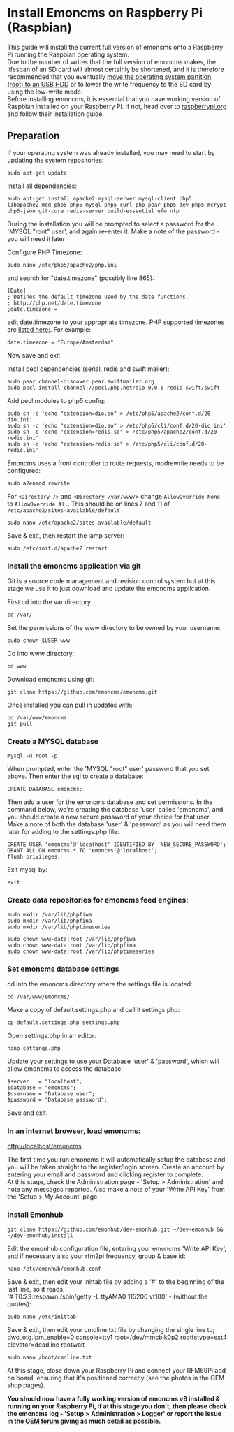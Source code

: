 # Install Emoncms on Raspberry Pi (Raspbian)

This guide will install the current full version of emoncms onto a Raspberry Pi running the Raspbian operating system.    
Due to the number of writes that the full version of emoncms makes, the lifespan of an SD card will almost certainly be shortened, and it is therefore recommended that you eventually [move the operating system partition (root) to an USB HDD](http://openenergymonitor.org/emon/node/2386#comment-12200) or to lower the write frequency to the SD card by using the low-write mode.  
Before installing emoncms, it is essential that you have working version of Raspbian installed on your Raspberry Pi. If not, head over to [raspberrypi.org](https://www.raspberrypi.org/documentation/installation/installing-images/README.md) and follow their installation guide.

## Preparation

If your operating system was already installed, you may need to start by updating the system repositories:

    sudo apt-get update

Install all dependencies:

    sudo apt-get install apache2 mysql-server mysql-client php5 libapache2-mod-php5 php5-mysql php5-curl php-pear php5-dev php5-mcrypt php5-json git-core redis-server build-essential ufw ntp

During the installation you will be prompted to select a password for the 'MYSQL "root" user', and again re-enter it. Make a note of the password - you will need it later

Configure PHP Timezone:

    sudo nano /etc/php5/apache2/php.ini

and search for "date.timezone" (possibly line 865):

    [Date]
    ; Defines the default timezone used by the date functions.
    ; http://php.net/date.timezone
    ;date.timezone =

edit date.timezone to your appropriate timezone. PHP supported timezones are [listed here:](http://php.net/manual/en/timezones.php). For example:

    date.timezone = "Europe/Amsterdam"
    
Now save and exit

Install pecl dependencies (serial, redis and swift mailer):

    sudo pear channel-discover pear.swiftmailer.org
    sudo pecl install channel://pecl.php.net/dio-0.0.6 redis swift/swift
    
Add pecl modules to php5 config:
    
    sudo sh -c 'echo "extension=dio.so" > /etc/php5/apache2/conf.d/20-dio.ini'
    sudo sh -c 'echo "extension=dio.so" > /etc/php5/cli/conf.d/20-dio.ini'
    sudo sh -c 'echo "extension=redis.so" > /etc/php5/apache2/conf.d/20-redis.ini'
    sudo sh -c 'echo "extension=redis.so" > /etc/php5/cli/conf.d/20-redis.ini'

Emoncms uses a front controller to route requests, modrewrite needs to be configured:

    sudo a2enmod rewrite
    
For `<Directory />` and `<Directory /var/www/>` change `AllowOverride None` to `AllowOverride All`. This should be on lines 7 and 11 of `/etc/apache2/sites-available/default`
    
    sudo nano /etc/apache2/sites-available/default

Save & exit, then restart the lamp server:

    sudo /etc/init.d/apache2 restart
    
### Install the emoncms application via git

Git is a source code management and revision control system but at this stage we use it to just download and update the emoncms application.

First cd into the var directory:

    cd /var/

Set the permissions of the www directory to be owned by your username:

    sudo chown $USER www

Cd into www directory:

    cd www

Download emoncms using git:

    git clone https://github.com/emoncms/emoncms.git
    
Once installed you can pull in updates with:

    cd /var/www/emoncms
    git pull
    
### Create a MYSQL database

    mysql -u root -p

When prompted, enter the 'MYSQL "root" user' password that you set above.
Then enter the sql to create a database:

    CREATE DATABASE emoncms;
    
Then add a user for the emoncms database and set permissions.
In the command below, we're creating the database 'user' called 'emoncms', and you should create a new secure password of your choice for that user.
Make a note of both the database 'user' & 'password' as you will need them later for adding to the settings.php file:

    CREATE USER 'emoncms'@'localhost' IDENTIFIED BY 'NEW_SECURE_PASSWORD';
    GRANT ALL ON emoncms.* TO 'emoncms'@'localhost';
    flush privileges;

Exit mysql by:

    exit
    
### Create data repositories for emoncms feed engines:

    sudo mkdir /var/lib/phpfiwa
    sudo mkdir /var/lib/phpfina
    sudo mkdir /var/lib/phptimeseries

    sudo chown www-data:root /var/lib/phpfiwa
    sudo chown www-data:root /var/lib/phpfina
    sudo chown www-data:root /var/lib/phptimeseries

### Set emoncms database settings

cd into the emoncms directory where the settings file is located:

    cd /var/www/emoncms/

Make a copy of default.settings.php and call it settings.php:

    cp default.settings.php settings.php

Open settings.php in an editor:

    nano settings.php

Update your settings to use your Database 'user' & 'password', which will allow emoncms to access the database:

    $server   = "localhost";
    $database = "emoncms";
    $username = "Database user";
    $password = "Database password";
    
Save and exit.

### In an internet browser, load emoncms:

[http://localhost/emoncms](http://localhost/emoncms)

The first time you run emoncms it will automatically setup the database and you will be taken straight to the register/login screen. 
Create an account by entering your email and password and clicking register to complete.  
At this stage, check the Administration page - 'Setup > Administration' and note any messages reported. Also make a note of your 'Write API Key' from the 'Setup > My Account' page.

### Install Emonhub
    
    git clone https://github.com/emonhub/dev-emonhub.git ~/dev-emonhub && ~/dev-emonhub/install

Edit the emonhub configuration file, entering your emoncms 'Write API Key', and if necessary also your rfm2pi frequency, group & base id:

    nano /etc/emonhub/emonhub.conf

Save & exit, then edit your inittab file by adding a '#' to the beginning of the last line, so it reads;  
'# T0:23:respawn:/sbin/getty -L ttyAMA0 115200 vt100' - (without the quotes):

    sudo nano /etc/inittab
   
Save & exit, then edit your cmdline.txt file by changing the single line to;  
dwc_otg.lpm_enable=0 console=tty1 root=/dev/mmcblk0p2 rootfstype=ext4 elevator=deadline rootwait

    sudo nano /boot/cmdline.txt

At this stage, close down your Raspberry Pi and connect your RFM69Pi add on board, ensuring that it's positioned correctly (see the photos in the OEM shop pages).

**You should now have a fully working version of emoncms v9 installed & running on your Raspberry Pi, if at this stage you don't, then please check the emoncms log - 'Setup > Administration > Logger' or report the issue in the [OEM forum](http://openenergymonitor.org/emon/forum) giving as much detail as possible.**
